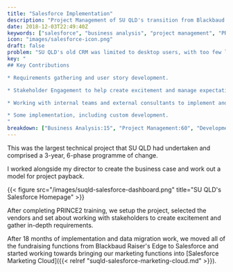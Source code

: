 ```yaml
---
title: "Salesforce Implementation"
description: "Project Management of SU QLD's transition from Blackbaud Raiser's Edge to Salesforce."
date: 2018-12-03T22:49:40Z
keywords: ["salesforce", "business analysis", "project management", "PRINCE2"]
icon: "images/salesforce-icon.png"
draft: false
problem: "SU QLD's old CRM was limited to desktop users, with too few licenses and no ability to integrate with other systems."
key: "
## Key Contributions

* Requirements gathering and user story development.

* Stakeholder Engagement to help create excitement and manage expectations.

* Working with internal teams and external consultants to implement and transition data.

* Some implementation, including custom development.
"
breakdown: ["Business Analysis:15", "Project Management:60", "Development:25"]
---
```


This was the largest technical project that SU QLD had undertaken and comprised a 3-year, 6-phase programme of change.

I worked alongside my director to create the business case and work out a model for project payback.

{{< figure src="/images/suqld-salesforce-dashboard.png" title="SU QLD's Salesforce Homepage" >}}

After completing PRINCE2 training, we setup the project, selected the vendors and set about working with stakeholders to create excitement and gather in-depth requirements.

After 18 months of implementation and data migration work, we moved all of the fundraising functions from Blackbaud Raiser's Edge to Salesforce and started working towards bringing our marketing functions into [Salesforce Marketing Cloud]({{< relref "suqld-salesforce-marketing-cloud.md" >}}).